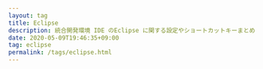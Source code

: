 ```yaml
---
layout: tag
title: Eclipse
description: 統合開発環境 IDE のEclipse に関する設定やショートカットキーまとめ
date: 2020-05-09T19:46:35+09:00
tag: eclipse
permalink: /tags/eclipse.html
---
```

